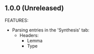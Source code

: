## 1.0.0 (Unreleased)

FEATURES:

- Parsing entries in the 'Synthesis' tab:
  - Headers:
    - Lemma
    - Type
